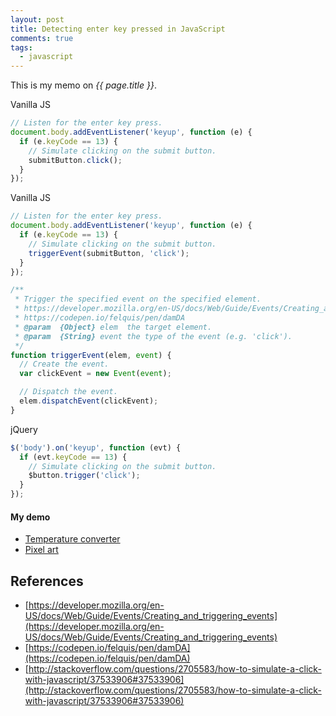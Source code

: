 ```yaml
---
layout: post
title: Detecting enter key pressed in JavaScript
comments: true
tags:
  - javascript
---
```


This is my memo on _{{ page.title }}_.

Vanilla JS

```js
// Listen for the enter key press.
document.body.addEventListener('keyup', function (e) {
  if (e.keyCode == 13) {
    // Simulate clicking on the submit button.
    submitButton.click();
  }
});
```

Vanilla JS

```js
// Listen for the enter key press.
document.body.addEventListener('keyup', function (e) {
  if (e.keyCode == 13) {
    // Simulate clicking on the submit button.
    triggerEvent(submitButton, 'click');
  }
});

/**
 * Trigger the specified event on the specified element.
 * https://developer.mozilla.org/en-US/docs/Web/Guide/Events/Creating_and_triggering_events
 * https://codepen.io/felquis/pen/damDA
 * @param  {Object} elem  the target element.
 * @param  {String} event the type of the event (e.g. 'click').
 */
function triggerEvent(elem, event) {
  // Create the event.
  var clickEvent = new Event(event);

  // Dispatch the event.
  elem.dispatchEvent(clickEvent);
}
```

jQuery

```js
$('body').on('keyup', function (evt) {
  if (evt.keyCode == 13) {
    // Simulate clicking on the submit button.
    $button.trigger('click');
  }
});
```

#### My demo

- [Temperature converter](http://mnishiguchi.com/temperature_converter/)
- [Pixel art](http://mnishiguchi.com/pixart_js)

## References

- [https://developer.mozilla.org/en-US/docs/Web/Guide/Events/Creating_and_triggering_events](https://developer.mozilla.org/en-US/docs/Web/Guide/Events/Creating_and_triggering_events)
- [https://codepen.io/felquis/pen/damDA](https://codepen.io/felquis/pen/damDA)
- [http://stackoverflow.com/questions/2705583/how-to-simulate-a-click-with-javascript/37533906#37533906](http://stackoverflow.com/questions/2705583/how-to-simulate-a-click-with-javascript/37533906#37533906)
